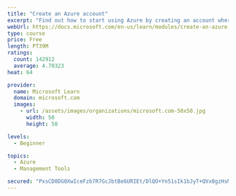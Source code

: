```yaml
---
title: "Create an Azure account"
excerpt: "Find out how to start using Azure by creating an account where you’ll see services and personal settings for identity, billing, and preferences."
webUrl: https://docs.microsoft.com/en-us/learn/modules/create-an-azure-account/
type: course
price: Free
length: PT39M
ratings:
  count: 142912
  average: 4.70323
heat: 64

provider:
  name: Microsoft Learn
  domain: microsoft.com
  images:
    - url: /assets/images/organizations/microsoft.com-50x50.jpg
      width: 50
      height: 50

levels:
  - Beginner

topics:
  - Azure
  - Management Tools

secured: "PxsCD0DG0XwIceFzb7R7GcJbtBe6URIEt/DlQO+Yn51sIk1bJyT+QVx0gzHsMeqw0IMa3kY+5PhBiNpgel8kW4oUY+N6R3bI4yhb3U09SEz2mBw24QsVDCdhexHGWBJMk+ig9SafAbP7GNcYCItDVUPq3JvUqn1I4Ev5WfA22c0kNTiDfdHrmVc07dlIKcqkJHN2ptjvXbMTnL3av5pSk9ARXpH4xGCg46Q8Gbv/wIPiCxWEJJEVpSFrK11Om9m05qAi/mcE+0lsjf4CVIv/QstkQDRIy2nuTYALn54mmD+ECEBH0K0JfP6ThMP5XZ3D34YfV+qN5+1pgZY29NSJXoiwmDqKSlLnPozOn5CdxC3QH/KfqA7zZkLTfYgCnqrNmE9Zx0EbJtme9KR04sUKUQRggyvlz8Jtlz6LeAOjeENSkUZiyQFJMttPPS4ulNUQ;X71PGyDxV7NMfrxcDJOU7w=="
---
```


